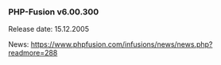 ### PHP-Fusion v6.00.300
Release date: 15.12.2005

News: https://www.phpfusion.com/infusions/news/news.php?readmore=288
